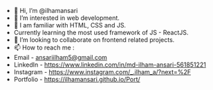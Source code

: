 - 👋 Hi, I’m @ilhamansari
- 👀 I’m interested in web development.
- 🌱 I am familiar with HTML, CSS and JS.
- Currently learning the most used framework of JS - ReactJS.
- 💞️ I’m looking to collaborate on frontend related projects.
- 📫 How to reach me :
- Email - ansariilham5@gmail.com
- LinkedIn - https://www.linkedin.com/in/md-ilham-ansari-561851221
- Instagram - https://www.instagram.com/_.ilham_a/?next=%2F
- Portfolio - https://ilhamansari.github.io/Port/
<!---
ilhamansari/ilhamansari is a ✨ special ✨ repository because its `README.md` (this file) appears on your GitHub profile.
You can click the Preview link to take a look at your changes.
--->
